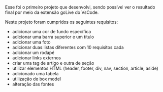 Esse foi o primeiro projeto que desenvolvi, sendo possível ver o resultado final por meio da extensão goLive do VsCode.

Neste projeto foram cumpridos os seguintes requisitos:
- adicionar uma cor de fundo específica
- adicionar uma barra superior e um título
- adicionar uma foto 
- adicionar duas listas diferentes com 10 requisitos cada
- adicionar um rodapé
- adicionar links externos
- criar uma tag de artigo e outra de seção
- utilizar elementos HTML (header, footer, div, nav, section, article, aside)
- adicionado uma tabela
- utilização de box model
- alteração das fontes
